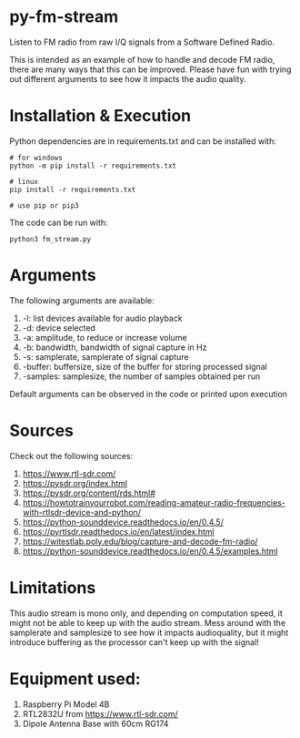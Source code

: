 # py-fm-stream

Listen to FM radio from raw I/Q signals from a Software Defined Radio.

This is intended as an example of how to handle and decode FM radio, there are
many ways that this can be improved. Please have fun with trying out different
arguments to see how it impacts the audio quality.

# Installation & Execution
Python dependencies are in requirements.txt and can be installed with:

```
# for windows
python -m pip install -r requirements.txt

# linux
pip install -r requirements.txt

# use pip or pip3
```

The code can be run with:

```
python3 fm_stream.py
```

# Arguments

The following arguments are available:
1. -l: list devices available for audio playback
2. -d: device selected
3. -a: amplitude, to reduce or increase volume
4. -b: bandwidth, bandwidth of signal capture in Hz
5. -s: samplerate, samplerate of signal capture
6. -buffer: buffersize, size of the buffer for storing processed signal
7. -samples: samplesize, the number of samples obtained per run

Default arguments can be observed in the code or printed upon execution


# Sources
Check out the following sources:
1. https://www.rtl-sdr.com/
2. https://pysdr.org/index.html
3. https://pysdr.org/content/rds.html#
4. https://howtotrainyourrobot.com/reading-amateur-radio-frequencies-with-rtlsdr-device-and-python/
5. https://python-sounddevice.readthedocs.io/en/0.4.5/
6. https://pyrtlsdr.readthedocs.io/en/latest/index.html
7. https://witestlab.poly.edu/blog/capture-and-decode-fm-radio/
8. https://python-sounddevice.readthedocs.io/en/0.4.5/examples.html

# Limitations
This audio stream is mono only, and depending on computation speed, it might not
be able to keep up with the audio stream. Mess around with the samplerate and samplesize to see how it impacts audioquality, but it might introduce buffering as the processor can't keep up with the signal!

# Equipment used:
1. Raspberry Pi Model 4B
2. RTL2832U from https://www.rtl-sdr.com/
3. Dipole Antenna Base with 60cm RG174
